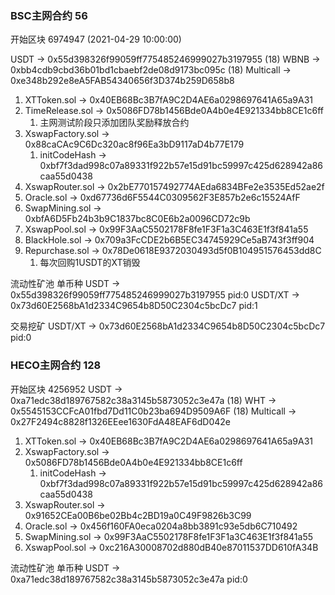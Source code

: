 ### BSC主网合约 56
开始区块 6974947 (2021-04-29 10:00:00)

USDT -> 0x55d398326f99059ff775485246999027b3197955 (18)
WBNB -> 0xbb4cdb9cbd36b01bd1cbaebf2de08d9173bc095c (18)
Multicall -> 0xe348b292e8eA5FAB54340656f3D374b259D658b8

1. XTToken.sol -> 0x40EB68Bc3B7fA9C2D4AE6a0298697641A65a9A31
2. TimeRelease.sol -> 0x5086FD78b1456Bde0A4b0e4E921334bb8CE1c6ff
    1. 主网测试阶段只添加团队奖励释放合约
3. XswapFactory.sol -> 0x88caCAc9C6Dc320ac8f96Ea3bD9117aD4b77E179
    1. initCodeHash -> 0xbf7f3dad998c07a89331f922b57e15d91bc59997c425d628942a86caa55d0438
4. XswapRouter.sol -> 0x2bE770157492774AEda6834BFe2e3535Ed52ae2f
5. Oracle.sol -> 0xd67736d6F5544C0309562F3E857b2e6c15524AfF
6. SwapMining.sol -> 0xbfA6D5Fb24b3b9C1837bc8C0E6b2a0096CD72c9b
7. XswapPool.sol -> 0x99F3AaC5502178F8fe1F3F1a3C463E1f3f841a55
8. BlackHole.sol -> 0x709a3FcCDE2b6B5EC34745929Ce5aB743f3ff904
9. Repurchase.sol -> 0x78De0618E9372030493d5f0B104951576453dd8C
    1. 每次回购1USDT的XT销毁

流动性矿池
单币种 USDT -> 0x55d398326f99059ff775485246999027b3197955  pid:0
USDT/XT -> 0x73d60E2568bA1d2334C9654b8D50C2304c5bcDc7 pid:1

交易挖矿
USDT/XT -> 0x73d60E2568bA1d2334C9654b8D50C2304c5bcDc7 pid:0
### HECO主网合约 128
开始区块 4256952
USDT -> 0xa71edc38d189767582c38a3145b5873052c3e47a (18)
WHT -> 0x5545153CCFcA01fbd7Dd11C0b23ba694D9509A6F (18)
Multicall -> 0x27F2494c8828f1326EEee1630FdA48EAF6dD042e

1. XTToken.sol -> 0x40EB68Bc3B7fA9C2D4AE6a0298697641A65a9A31
3. XswapFactory.sol -> 0x5086FD78b1456Bde0A4b0e4E921334bb8CE1c6ff
    1. initCodeHash -> 0xbf7f3dad998c07a89331f922b57e15d91bc59997c425d628942a86caa55d0438
4. XswapRouter.sol -> 0x91652CEa00B6be02Bb4c2BD19a0C49F9826b3C99
5. Oracle.sol -> 0x456f160FA0eca0204a8bb3891c93e5db6C710492
6. SwapMining.sol -> 0x99F3AaC5502178F8fe1F3F1a3C463E1f3f841a55
7. XswapPool.sol -> 0xc216A30008702d880dB40e87011537DD610fA34B

流动性矿池
单币种 USDT -> 0xa71edc38d189767582c38a3145b5873052c3e47a  pid:0
